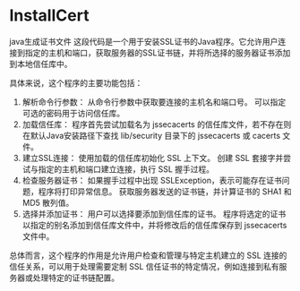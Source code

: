 # InstallCert
java生成证书文件
这段代码是一个用于安装SSL证书的Java程序。它允许用户连接到指定的主机和端口，获取服务器的SSL证书链，并将所选择的服务器证书添加到本地信任库中。

具体来说，这个程序的主要功能包括：

1. 解析命令行参数：
从命令行参数中获取要连接的主机名和端口号。
可以指定可选的密码用于访问信任库。
2. 加载信任库：
程序首先尝试加载名为 jssecacerts 的信任库文件，若不存在则在默认Java安装路径下查找 lib/security 目录下的 jssecacerts 或 cacerts 文件。
3. 建立SSL连接：
使用加载的信任库初始化 SSL 上下文。
创建 SSL 套接字并尝试与指定的主机和端口建立连接，执行 SSL 握手过程。
4. 检查服务器证书：
如果握手过程中出现 SSLException，表示可能存在证书问题，程序将打印异常信息。
获取服务器发送的证书链，并计算证书的 SHA1 和 MD5 散列值。
5. 选择并添加证书：
用户可以选择要添加到信任库的证书。
程序将选定的证书以指定的别名添加到信任库文件中，并将修改后的信任库保存到 jssecacerts 文件中。

总体而言，这个程序的作用是允许用户检查和管理与特定主机建立的 SSL 连接的信任关系，可以用于处理需要定制 SSL 信任证书的特定情况，例如连接到私有服务器或处理特定的证书链配置。
